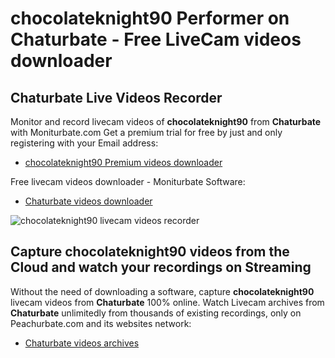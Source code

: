 # chocolateknight90 Performer on Chaturbate - Free LiveCam videos downloader

## Chaturbate Live Videos Recorder

Monitor and record livecam videos of **chocolateknight90** from **Chaturbate** with Moniturbate.com
Get a premium trial for free by just and only registering with your Email address:
* [chocolateknight90 Premium videos downloader](https://moniturbate.com/request-demo-licence-key.html)

Free livecam videos downloader - Moniturbate Software:
* [Chaturbate videos downloader](https://moniturbate.com/moniturbate-download-software.html)

![chocolateknight90 livecam videos recorder](https://peachurnet.com/templates/moniturbate-software.png)


## Capture chocolateknight90 videos from the Cloud and watch your recordings on Streaming

Without the need of downloading a software, capture **chocolateknight90** livecam videos from **Chaturbate** 100% online.
Watch Livecam archives from **Chaturbate** unlimitedly from thousands of existing recordings, only on Peachurbate.com and its websites network:
* [Chaturbate videos archives](https://peachurnet.com/)